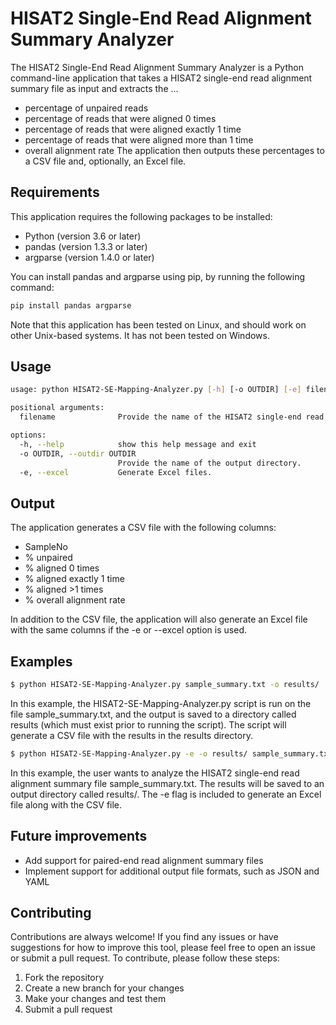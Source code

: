 # HISAT2 Single-End Read Alignment Summary Analyzer
The HISAT2 Single-End Read Alignment Summary Analyzer is a Python command-line application that takes a HISAT2 single-end read alignment summary file as input and extracts the ...
* percentage of unpaired reads
* percentage of reads that were aligned 0 times
* percentage of reads that were aligned exactly 1 time
* percentage of reads that were aligned more than 1 time
* overall alignment rate
The application then outputs these percentages to a CSV file and, optionally, an Excel file.

## Requirements
This application requires the following packages to be installed:
* Python (version 3.6 or later)
* pandas (version 1.3.3 or later)
* argparse (version 1.4.0 or later)

You can install pandas and argparse using pip, by running the following command:
```bash
pip install pandas argparse
```

Note that this application has been tested on Linux, and should work on other Unix-based systems. It has not been tested on Windows.

## Usage
```bash
usage: python HISAT2-SE-Mapping-Analyzer.py [-h] [-o OUTDIR] [-e] filename

positional arguments:
  filename              Provide the name of the HISAT2 single-end read alignment summary file.

options:
  -h, --help            show this help message and exit
  -o OUTDIR, --outdir OUTDIR
                        Provide the name of the output directory.
  -e, --excel           Generate Excel files.
```

## Output
The application generates a CSV file with the following columns:
* SampleNo
* % unpaired
* % aligned 0 times
* % aligned exactly 1 time
* % aligned >1 times
* % overall alignment rate

In addition to the CSV file, the application will also generate an Excel file with the same columns if the -e or --excel option is used.

## Examples
```bash
$ python HISAT2-SE-Mapping-Analyzer.py sample_summary.txt -o results/
```
In this example, the HISAT2-SE-Mapping-Analyzer.py script is run on the file sample_summary.txt, and the output is saved to a directory called results (which must exist prior to running the script). The script will generate a CSV file with the results in the results directory.

```bash
$ python HISAT2-SE-Mapping-Analyzer.py -e -o results/ sample_summary.txt
```
In this example, the user wants to analyze the HISAT2 single-end read alignment summary file sample_summary.txt. The results will be saved to an output directory called results/. The -e flag is included to generate an Excel file along with the CSV file.

## Future improvements
* Add support for paired-end read alignment summary files
* Implement support for additional output file formats, such as JSON and YAML

## Contributing
Contributions are always welcome! If you find any issues or have suggestions for how to improve this tool, please feel free to open an issue or submit a pull request. To contribute, please follow these steps:

1. Fork the repository
2. Create a new branch for your changes
3. Make your changes and test them
4. Submit a pull request